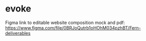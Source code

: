 # evoke
Figma link to editable website composition mock and pdf:
https://www.figma.com/file/0BRJoQutrb1oHOhM034pzhBT/Fern-deliverables